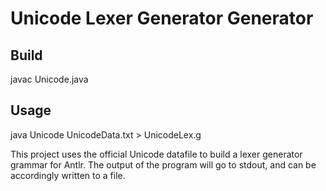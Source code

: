 # Unicode Lexer Generator Generator

## Build

   javac Unicode.java

## Usage

   java Unicode UnicodeData.txt > UnicodeLex.g


This project uses the official Unicode datafile to build a
lexer generator grammar for Antlr. The output of the program will
go to stdout, and can be accordingly written to a file.